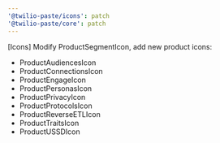 ```yaml
---
'@twilio-paste/icons': patch
'@twilio-paste/core': patch
---
```


[Icons] Modify ProductSegmentIcon, add new product icons:

- ProductAudiencesIcon
- ProductConnectionsIcon
- ProductEngageIcon
- ProductPersonasIcon
- ProductPrivacyIcon
- ProductProtocolsIcon
- ProductReverseETLIcon
- ProductTraitsIcon
- ProductUSSDIcon
